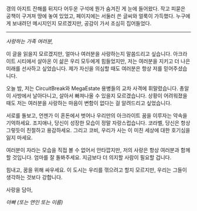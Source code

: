 갱의 아지트 잔해를 뒤지다 어두운 구석에 뭔가 숨겨진 게 눈에 들어왔다. 작고 피묻은 공책이 구겨져 땅에 놓여 있었고, 페이지에는 서둘러 쓴 글씨와 얼룩이 가득했다. 누구에게 보내려던 메시지인지 모르겠지만, 공감이 가서 조심히 집어들었다.

---

_사랑하는 가족 여러분,_

이 글을 읽을지 모르겠지만, 얼마나 여러분을 사랑하는지 말씀드리고 싶습니다. 아크라이트 시티에서 살아온 이 삶은 우리 모두에게 힘들었지만, 저는 여러분을 지키고 더 나은 미래를 선사하고 싶었습니다. 제가 자신을 의심할 때도 여러분은 항상 저를 믿어주셨습니다.

오늘 밤, 저는 CircuitBreak와 MegaEstate 용병들의 교차 사격에 휘말렸습니다. 총알이 사방에서 날아다니고, 살아서 빠져나올 수 있을지 모르겠습니다. 상황이 어려워졌을 때도 저는 여러분을 사랑하는 마음이 변함이 없다는 걸 알려드리고 싶었습니다.

서로를 돌보고, 언젠가 이 혼돈에서 벗어나 우리만의 아크라이트 꿈을 이루자는 약속을 기억하세요. 조지애나, 당신이 성장한 모습이 정말 자랑스럽습니다. 코라벨, 당신은 항상 그렇듯이 친절하고 용감하세요. 그리고 코비, 우리가 사는 이 미친 세상에 대한 호기심을 잃지 마세요.

여러분이 자라는 모습을 직접 볼 수 없어서 안타깝지만, 저의 사랑은 항상 여러분과 함께할 것입니다. 엄마를 잘 돌봐주세요. 지금보다 더 의지할 사람이 필요할 겁니다.

힘내고, 꿈을 위해 싸우세요. 이 도시는 우리를 꺾으려고 할지 모르지만, 우리는 그들이 생각하는 것보다 강합니다.

사랑을 담아,

_아빠 (또는 연인 또는 이름)_
